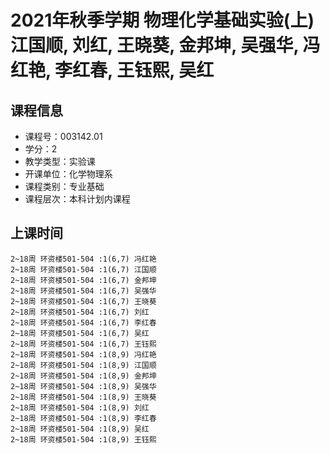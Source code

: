 # 2021年秋季学期 物理化学基础实验(上) 江国顺, 刘红, 王晓葵, 金邦坤, 吴强华, 冯红艳, 李红春, 王钰熙, 吴红






## 课程信息

- 课程号：003142.01
- 学分：2
- 教学类型：实验课
- 开课单位：化学物理系
- 课程类别：专业基础
- 课程层次：本科计划内课程

## 上课时间

```
2~18周 环资楼501-504 :1(6,7) 冯红艳
2~18周 环资楼501-504 :1(6,7) 江国顺
2~18周 环资楼501-504 :1(6,7) 金邦坤
2~18周 环资楼501-504 :1(6,7) 吴强华
2~18周 环资楼501-504 :1(6,7) 王晓葵
2~18周 环资楼501-504 :1(6,7) 刘红
2~18周 环资楼501-504 :1(6,7) 李红春
2~18周 环资楼501-504 :1(6,7) 吴红
2~18周 环资楼501-504 :1(6,7) 王钰熙
2~18周 环资楼501-504 :1(8,9) 冯红艳
2~18周 环资楼501-504 :1(8,9) 江国顺
2~18周 环资楼501-504 :1(8,9) 金邦坤
2~18周 环资楼501-504 :1(8,9) 吴强华
2~18周 环资楼501-504 :1(8,9) 王晓葵
2~18周 环资楼501-504 :1(8,9) 刘红
2~18周 环资楼501-504 :1(8,9) 李红春
2~18周 环资楼501-504 :1(8,9) 吴红
2~18周 环资楼501-504 :1(8,9) 王钰熙
```

